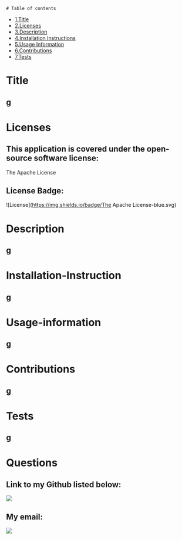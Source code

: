
    # Table of contents

* [1.Title](#table-of-contents-1.-Title)
* [2.Licenses](#table-of-contents-2.Licenses)
* [3.Description](#table-of-contents-3.-Description)
* [4.Installation Instructions](#table-of-contents-4.Installation-Instructions)
* [5.Usage Information](#table-of-contents-5.Usage-Information)
* [6.Contributions](#table-of-contents-6.-Contributiions)
* [7.Tests](#Tests)


# Title


## g


# Licenses

## This application is covered under the open-source software license:
The Apache License

## License Badge:
![License](https://img.shields.io/badge/The Apache License-blue.svg)


# Description


## g



# Installation-Instruction


## g


# Usage-information


## g


# Contributions 


## g


# Tests

## g


# Questions

## Link to my Github listed below:
![](https://www.github.com/f)

## My email:
![](f)


    